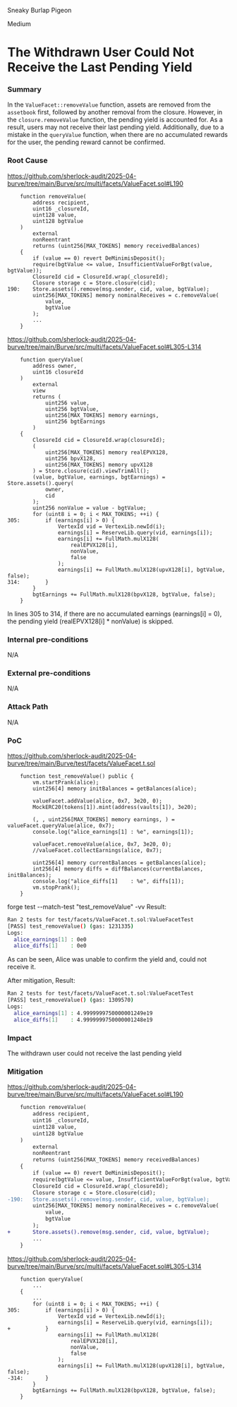 Sneaky Burlap Pigeon

Medium

# The Withdrawn User Could Not Receive the Last Pending Yield


### Summary
In the `ValueFacet::removeValue` function, assets are removed from the `assetbook` first, followed by another removal from the closure. However, in the `closure.removeValue` function, the pending yield is accounted for. As a result, users may not receive their last pending yield.
Additionally, due to a mistake in the `queryValue` function, when there are no accumulated rewards for the user, the pending reward cannot be confirmed.

### Root Cause
https://github.com/sherlock-audit/2025-04-burve/tree/main/Burve/src/multi/facets/ValueFacet.sol#L190
```solidity
    function removeValue(
        address recipient,
        uint16 _closureId,
        uint128 value,
        uint128 bgtValue
    )
        external
        nonReentrant
        returns (uint256[MAX_TOKENS] memory receivedBalances)
    {
        if (value == 0) revert DeMinimisDeposit();
        require(bgtValue <= value, InsufficientValueForBgt(value, bgtValue));
        ClosureId cid = ClosureId.wrap(_closureId);
        Closure storage c = Store.closure(cid);
190:    Store.assets().remove(msg.sender, cid, value, bgtValue);
        uint256[MAX_TOKENS] memory nominalReceives = c.removeValue(
            value,
            bgtValue
        );
        ...
    }
```
https://github.com/sherlock-audit/2025-04-burve/tree/main/Burve/src/multi/facets/ValueFacet.sol#L305-L314
```solidity
    function queryValue(
        address owner,
        uint16 closureId
    )
        external
        view
        returns (
            uint256 value,
            uint256 bgtValue,
            uint256[MAX_TOKENS] memory earnings,
            uint256 bgtEarnings
        )
    {
        ClosureId cid = ClosureId.wrap(closureId);
        (
            uint256[MAX_TOKENS] memory realEPVX128,
            uint256 bpvX128,
            uint256[MAX_TOKENS] memory upvX128
        ) = Store.closure(cid).viewTrimAll();
        (value, bgtValue, earnings, bgtEarnings) = Store.assets().query(
            owner,
            cid
        );
        uint256 nonValue = value - bgtValue;
        for (uint8 i = 0; i < MAX_TOKENS; ++i) {
305:        if (earnings[i] > 0) {
                VertexId vid = VertexLib.newId(i);
                earnings[i] = ReserveLib.query(vid, earnings[i]);
                earnings[i] += FullMath.mulX128(
                    realEPVX128[i],
                    nonValue,
                    false
                );
                earnings[i] += FullMath.mulX128(upvX128[i], bgtValue, false);
314:        }
        }
        bgtEarnings += FullMath.mulX128(bpvX128, bgtValue, false);
    }
```
In lines 305 to 314, if there are no accumulated earnings (earnings[i] = 0), the pending yield (realEPVX128[i] * nonValue) is skipped.

### Internal pre-conditions
N/A

### External pre-conditions
N/A

### Attack Path
N/A

### PoC
https://github.com/sherlock-audit/2025-04-burve/tree/main/Burve/test/facets/ValueFacet.t.sol
```solidity
    function test_removeValue() public {
        vm.startPrank(alice);
        uint256[4] memory initBalances = getBalances(alice);

        valueFacet.addValue(alice, 0x7, 3e20, 0);
        MockERC20(tokens[1]).mint(address(vaults[1]), 3e20);
        
        (, , uint256[MAX_TOKENS] memory earnings, ) = valueFacet.queryValue(alice, 0x7);
        console.log("alice_earnings[1] : %e", earnings[1]);
        
        valueFacet.removeValue(alice, 0x7, 3e20, 0);
        //valueFacet.collectEarnings(alice, 0x7);
        
        uint256[4] memory currentBalances = getBalances(alice);
        int256[4] memory diffs = diffBalances(currentBalances, initBalances);
        console.log("alice_diffs[1]    : %e", diffs[1]);
        vm.stopPrank();
    } 
```
forge test --match-test "test_removeValue" -vv
Result:
```bash
Ran 2 tests for test/facets/ValueFacet.t.sol:ValueFacetTest
[PASS] test_removeValue() (gas: 1231335)
Logs:
  alice_earnings[1] : 0e0
  alice_diffs[1]    : 0e0
```
As can be seen, Alice was unable to confirm the yield and, could not receive it.

After mitigation, Result:
```bash
Ran 2 tests for test/facets/ValueFacet.t.sol:ValueFacetTest
[PASS] test_removeValue() (gas: 1309570)
Logs:
  alice_earnings[1] : 4.9999999750000001249e19
  alice_diffs[1]    : 4.9999999750000001248e19
```

### Impact
The withdrawn user could not receive the last pending yield

### Mitigation
https://github.com/sherlock-audit/2025-04-burve/tree/main/Burve/src/multi/facets/ValueFacet.sol#L190
```diff
    function removeValue(
        address recipient,
        uint16 _closureId,
        uint128 value,
        uint128 bgtValue
    )
        external
        nonReentrant
        returns (uint256[MAX_TOKENS] memory receivedBalances)
    {
        if (value == 0) revert DeMinimisDeposit();
        require(bgtValue <= value, InsufficientValueForBgt(value, bgtValue));
        ClosureId cid = ClosureId.wrap(_closureId);
        Closure storage c = Store.closure(cid);
-190:   Store.assets().remove(msg.sender, cid, value, bgtValue);
        uint256[MAX_TOKENS] memory nominalReceives = c.removeValue(
            value,
            bgtValue
        );
+       Store.assets().remove(msg.sender, cid, value, bgtValue);
        ...
    }
```
https://github.com/sherlock-audit/2025-04-burve/tree/main/Burve/src/multi/facets/ValueFacet.sol#L305-L314
```solidity
    function queryValue(
        ...
    {
        ...
        for (uint8 i = 0; i < MAX_TOKENS; ++i) {
305:        if (earnings[i] > 0) {
                VertexId vid = VertexLib.newId(i);
                earnings[i] = ReserveLib.query(vid, earnings[i]);
+           }
                earnings[i] += FullMath.mulX128(
                    realEPVX128[i],
                    nonValue,
                    false
                );
                earnings[i] += FullMath.mulX128(upvX128[i], bgtValue, false);
-314:       }
        }
        bgtEarnings += FullMath.mulX128(bpvX128, bgtValue, false);
    }
```
